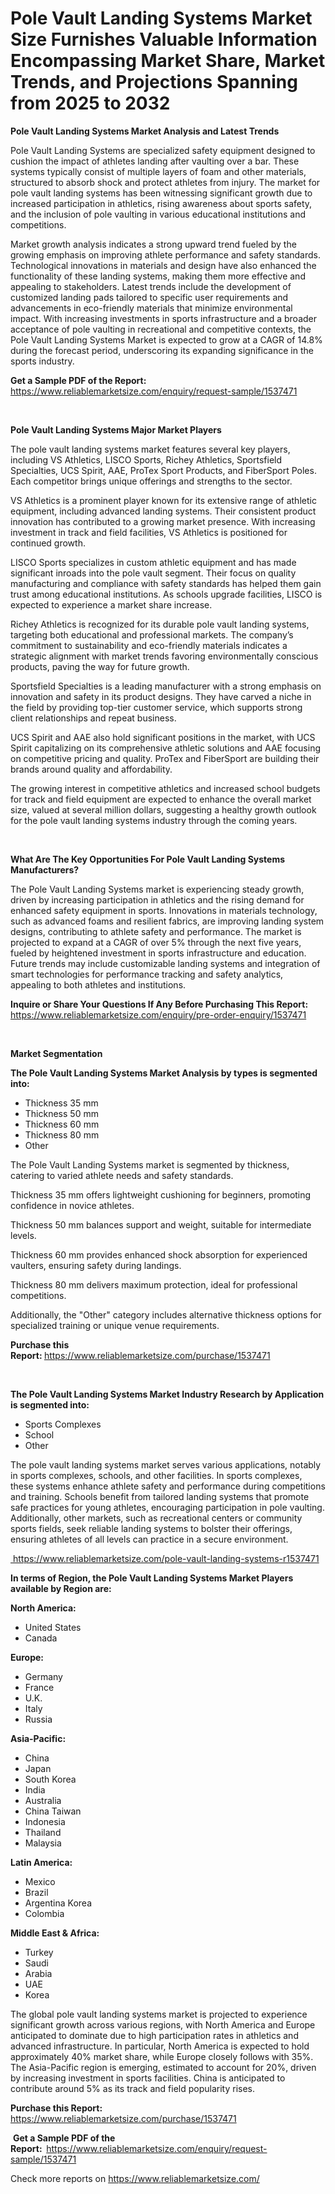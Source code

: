<p><h1>Pole Vault Landing Systems Market Size Furnishes Valuable Information Encompassing Market Share, Market Trends, and Projections Spanning from 2025 to 2032</h1></p><p><strong>Pole Vault Landing Systems Market Analysis and Latest Trends</strong></p>
<p><p>Pole Vault Landing Systems are specialized safety equipment designed to cushion the impact of athletes landing after vaulting over a bar. These systems typically consist of multiple layers of foam and other materials, structured to absorb shock and protect athletes from injury. The market for pole vault landing systems has been witnessing significant growth due to increased participation in athletics, rising awareness about sports safety, and the inclusion of pole vaulting in various educational institutions and competitions.</p><p>Market growth analysis indicates a strong upward trend fueled by the growing emphasis on improving athlete performance and safety standards. Technological innovations in materials and design have also enhanced the functionality of these landing systems, making them more effective and appealing to stakeholders. Latest trends include the development of customized landing pads tailored to specific user requirements and advancements in eco-friendly materials that minimize environmental impact. With increasing investments in sports infrastructure and a broader acceptance of pole vaulting in recreational and competitive contexts, the Pole Vault Landing Systems Market is expected to grow at a CAGR of 14.8% during the forecast period, underscoring its expanding significance in the sports industry.</p></p>
<p><strong>Get a Sample PDF of the Report:&nbsp;</strong> <a href="https://www.reliablemarketsize.com/enquiry/request-sample/1537471?utm_campaign=2180&utm_medium=2&utm_source=Github&utm_content=ia&utm_term=20022025&utm_id=pole-vault-landing-systems">https://www.reliablemarketsize.com/enquiry/request-sample/1537471</a></p>
<p>&nbsp;</p>
<p><strong>Pole Vault Landing Systems Major Market Players</strong></p>
<p><p>The pole vault landing systems market features several key players, including VS Athletics, LISCO Sports, Richey Athletics, Sportsfield Specialties, UCS Spirit, AAE, ProTex Sport Products, and FiberSport Poles. Each competitor brings unique offerings and strengths to the sector.</p><p>VS Athletics is a prominent player known for its extensive range of athletic equipment, including advanced landing systems. Their consistent product innovation has contributed to a growing market presence. With increasing investment in track and field facilities, VS Athletics is positioned for continued growth.</p><p>LISCO Sports specializes in custom athletic equipment and has made significant inroads into the pole vault segment. Their focus on quality manufacturing and compliance with safety standards has helped them gain trust among educational institutions. As schools upgrade facilities, LISCO is expected to experience a market share increase.</p><p>Richey Athletics is recognized for its durable pole vault landing systems, targeting both educational and professional markets. The company’s commitment to sustainability and eco-friendly materials indicates a strategic alignment with market trends favoring environmentally conscious products, paving the way for future growth.</p><p>Sportsfield Specialties is a leading manufacturer with a strong emphasis on innovation and safety in its product designs. They have carved a niche in the field by providing top-tier customer service, which supports strong client relationships and repeat business.</p><p>UCS Spirit and AAE also hold significant positions in the market, with UCS Spirit capitalizing on its comprehensive athletic solutions and AAE focusing on competitive pricing and quality. ProTex and FiberSport are building their brands around quality and affordability.</p><p>The growing interest in competitive athletics and increased school budgets for track and field equipment are expected to enhance the overall market size, valued at several million dollars, suggesting a healthy growth outlook for the pole vault landing systems industry through the coming years.</p></p>
<p>&nbsp;</p>
<p><strong>What Are The Key Opportunities For Pole Vault Landing Systems Manufacturers?</strong></p>
<p><p>The Pole Vault Landing Systems market is experiencing steady growth, driven by increasing participation in athletics and the rising demand for enhanced safety equipment in sports. Innovations in materials technology, such as advanced foams and resilient fabrics, are improving landing system designs, contributing to athlete safety and performance. The market is projected to expand at a CAGR of over 5% through the next five years, fueled by heightened investment in sports infrastructure and education. Future trends may include customizable landing systems and integration of smart technologies for performance tracking and safety analytics, appealing to both athletes and institutions.</p></p>
<p><strong>Inquire or Share Your Questions If Any Before Purchasing This Report:</strong> <a href="https://www.reliablemarketsize.com/enquiry/pre-order-enquiry/1537471?utm_campaign=2180&utm_medium=2&utm_source=Github&utm_content=ia&utm_term=20022025&utm_id=pole-vault-landing-systems">https://www.reliablemarketsize.com/enquiry/pre-order-enquiry/1537471</a></p>
<p>&nbsp;</p>
<p><strong>Market Segmentation</strong></p>
<p><strong>The Pole Vault Landing Systems Market Analysis by types is segmented into:</strong></p>
<p><ul><li>Thickness 35 mm</li><li>Thickness 50 mm</li><li>Thickness 60 mm</li><li>Thickness 80 mm</li><li>Other</li></ul></p>
<p><p>The Pole Vault Landing Systems market is segmented by thickness, catering to varied athlete needs and safety standards. </p><p>Thickness 35 mm offers lightweight cushioning for beginners, promoting confidence in novice athletes. </p><p>Thickness 50 mm balances support and weight, suitable for intermediate levels. </p><p>Thickness 60 mm provides enhanced shock absorption for experienced vaulters, ensuring safety during landings. </p><p>Thickness 80 mm delivers maximum protection, ideal for professional competitions. </p><p>Additionally, the "Other" category includes alternative thickness options for specialized training or unique venue requirements.</p></p>
<p><strong>Purchase this Report:&nbsp;</strong><a href="https://www.reliablemarketsize.com/purchase/1537471?utm_campaign=2180&utm_medium=2&utm_source=Github&utm_content=ia&utm_term=20022025&utm_id=pole-vault-landing-systems">https://www.reliablemarketsize.com/purchase/1537471</a></p>
<p>&nbsp;</p>
<p><strong>The Pole Vault Landing Systems Market Industry Research by Application is segmented into:</strong></p>
<p><ul><li>Sports Complexes</li><li>School</li><li>Other</li></ul></p>
<p><p>The pole vault landing systems market serves various applications, notably in sports complexes, schools, and other facilities. In sports complexes, these systems enhance athlete safety and performance during competitions and training. Schools benefit from tailored landing systems that promote safe practices for young athletes, encouraging participation in pole vaulting. Additionally, other markets, such as recreational centers or community sports fields, seek reliable landing systems to bolster their offerings, ensuring athletes of all levels can practice in a secure environment.</p></p>
<p><a href="https://www.reliablemarketsize.com/pole-vault-landing-systems-r1537471?utm_campaign=2180&utm_medium=2&utm_source=Github&utm_content=ia&utm_term=20022025&utm_id=pole-vault-landing-systems">&nbsp;https://www.reliablemarketsize.com/pole-vault-landing-systems-r1537471</a></p>
<p><strong>In terms of Region, the Pole Vault Landing Systems Market Players available by Region are:</strong></p>
<p>
    <p> <strong> North America: </strong>
        <ul>
            <li>United States</li>
            <li>Canada</li>
        </ul>
        </p> 
    <p> <strong> Europe: </strong>
        <ul>
            <li>Germany</li>
            <li>France</li>
            <li>U.K.</li>
            <li>Italy</li>
            <li>Russia</li>
        </ul>
        </p> 
    <p> <strong> Asia-Pacific: </strong>
        <ul>
            <li>China</li>
            <li>Japan</li>
            <li>South Korea</li>
            <li>India</li>
            <li>Australia</li>
            <li>China Taiwan</li>
            <li>Indonesia</li>
            <li>Thailand</li>
            <li>Malaysia</li>
        </ul>
        </p> 
    <p> <strong> Latin America: </strong>
        <ul>
            <li>Mexico</li>
            <li>Brazil</li>
            <li>Argentina Korea</li>
            <li>Colombia</li>
        </ul>
        </p> 
    <p> <strong> Middle East & Africa: </strong>
        <ul>
            <li>Turkey</li>
            <li>Saudi</li>
            <li>Arabia</li>
            <li>UAE</li>
            <li>Korea</li>
        </ul>
    </p>
    </p>
<p><p>The global pole vault landing systems market is projected to experience significant growth across various regions, with North America and Europe anticipated to dominate due to high participation rates in athletics and advanced infrastructure. In particular, North America is expected to hold approximately 40% market share, while Europe closely follows with 35%. The Asia-Pacific region is emerging, estimated to account for 20%, driven by increasing investment in sports facilities. China is anticipated to contribute around 5% as its track and field popularity rises.</p></p>
<p><strong>Purchase this Report: </strong><a href="https://www.reliablemarketsize.com/purchase/1537471?utm_campaign=2180&utm_medium=2&utm_source=Github&utm_content=ia&utm_term=20022025&utm_id=pole-vault-landing-systems">https://www.reliablemarketsize.com/purchase/1537471</a></p>
<p>&nbsp;<strong>Get a Sample PDF of the Report:&nbsp;&nbsp;</strong><a href="https://www.reliablemarketsize.com/enquiry/request-sample/1537471?utm_campaign=2180&utm_medium=2&utm_source=Github&utm_content=ia&utm_term=20022025&utm_id=pole-vault-landing-systems">https://www.reliablemarketsize.com/enquiry/request-sample/1537471</a></p>
<p><strong></strong></p>
<p>Check more reports on <a href="https://www.reliablemarketsize.com/?utm_campaign=2180&utm_medium=2&utm_source=Github&utm_content=ia&utm_term=20022025&utm_id=pole-vault-landing-systems">https://www.reliablemarketsize.com/</a></p>